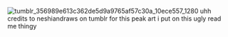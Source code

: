 
![tumblr_356989e613c362de5d9a9765af57c30a_10ece557_1280](https://github.com/user-attachments/assets/7334d712-80c1-468b-8dc3-80c41e09a23e)
uhh credits to neshiandraws on tumblr for this peak art i put on this ugly read me thingy
